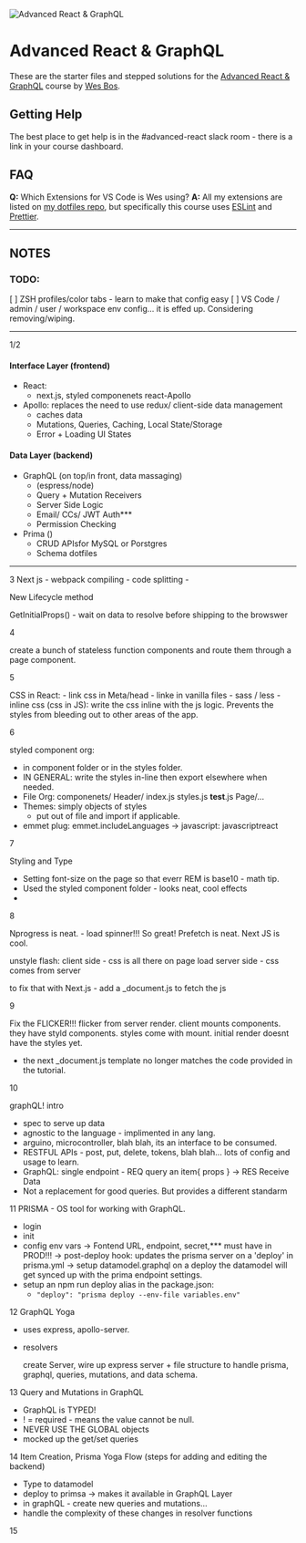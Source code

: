 ![Advanced React & GraphQL](https://advancedreact.com/images/ARG/arg-facebook-share.png)

# Advanced React & GraphQL

These are the starter files and stepped solutions for the [Advanced React & GraphQL](https://AdvancedReact.com) course by [Wes Bos](https://WesBos.com/).

## Getting Help

The best place to get help is in the #advanced-react slack room - there is a link in your course dashboard.

## FAQ

**Q:** Which Extensions for VS Code is Wes using?
**A:** All my extensions are listed on [my dotfiles repo](https://github.com/wesbos/dotfiles), but specifically this course uses [ESLint](https://github.com/Microsoft/vscode-eslint) and [Prettier](https://github.com/prettier/prettier-vscode).

---------

## NOTES

### TODO:

[ ] ZSH profiles/color tabs - learn to make that config easy
[ ] VS Code / admin / user / workspace env config... it is effed up. Considering removing/wiping.

---------

1/2

#### Interface Layer (frontend)

- React:
  - next.js, styled componenets react-Apollo
- Apollo: replaces the need to use redux/ client-side data management
  - caches data
  - Mutations, Queries, Caching, Local State/Storage
  - Error + Loading UI States

#### Data Layer (backend)

- GraphQL (on top/in front, data massaging)
  - (espress/node)
  - Query + Mutation Receivers
  - Server Side Logic
  - Email/ CCs/ JWT Auth***
  - Permission Checking
- Prima ()
  - CRUD APIsfor MySQL or Porstgres
  - Schema dotfiles

---------

3
Next js
  *-* webpack compiling
  *-* code splitting
  *-*

New Lifecycle method

GetInitialProps() - wait on data to resolve before shipping to the browswer


4

create a bunch of stateless function components and route them through a page component.

5

CSS in React:
 *-* link css in Meta/head - linke in vanilla files
 *-* sass / less
 *-* inline css (css in JS): write the css inline with the js logic. Prevents the styles from bleeding out to other areas of the app.

 6

 styled component org:

- in component folder or in the styles folder.
- IN GENERAL: write the styles in-line then export elsewhere when needed.
- File Org:
  componenets/
    Header/
      index.js
      styles.js
      __test__.js
    Page/...
- Themes: simply objects of styles
  - put out of file and import if applicable.
- emmet plug: emmet.includeLanguages -> javascript: javascriptreact

7

Styling and Type

- Setting font-size on the page so that everr REM is base10 - math tip.
- Used the styled component folder - looks neat, cool effects
-

8

Nprogress is neat. - load spinner!!! So great!
Prefetch is neat.
Next JS is cool.

unstyle flash:
client side - css is all there on page load
server side - css comes from server

to fix that with Next.js - add a _document.js to fetch the js

9

Fix the FLICKER!!!
flicker from server render.
client mounts components. they have styld components. styles come with mount. initial render doesnt have the styles yet.
* the next _document.js template no longer matches the code provided in the tutorial.

10

graphQL! intro

- spec to serve up data
- agnostic to the language - implimented in any lang.
- arguino, microcontroller, blah blah, its an interface to be consumed.
- RESTFUL APIs - post, put, delete, tokens, blah blah... lots of config and usage to learn.
- GraphQL: single endpoint - REQ query an item{ props } -> RES Receive Data
- Not a replacement for good queries. But provides a different standarm

11 PRISMA - OS tool for working with GraphQL.

- login
- init
- config env vars
  -> Fontend URL, endpoint, secret,*** must have in PROD!!!
  -> post-deploy hook: updates the prisma server on a 'deploy' in prisma.yml
  -> setup datamodel.graphql
  on a deploy the datamodel will get synced up with the prima endpoint settings.
- setup an npm run deploy alias in the package.json:
  - `"deploy": "prisma deploy --env-file variables.env"`

12 GraphQL Yoga

- uses express, apollo-server.
- resolvers

  create Server, wire up express server + file structure to handle prisma, graphql, queries, mutations, and data schema.

13 Query and Mutations in GraphQL

- GraphQL is TYPED!
- ! = required - means the value cannot be null.
- NEVER USE THE GLOBAL objects
- mocked up the get/set queries

14 Item Creation, Prisma Yoga Flow
(steps for adding and editing the backend)

- Type to datamodel
- deploy to primsa -> makes it available in GraphQL Layer
- in graphQL - create new queries and mutations...
- handle the complexity of these changes in resolver functions

15